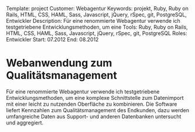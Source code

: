 Template: project
Customer: Webagentur
Keywords: projekt, Ruby, Ruby on Rails, HTML, CSS, HAML, Sass, Javascript, jQuery, rSpec, git, PostgreSQL, Entwickler
Description: Für eine renommierte Webagentur verwende ich testgetriebene Entwicklungsmethoden, um eine
Tools: Ruby, Ruby on Rails, HTML, CSS, HAML, Sass, Javascript, jQuery, rSpec, git, PostgreSQL
Roles: Entwickler
Start: 07.2012
End: 08.2012

# Webanwendung zum Qualitätsmanagement

Für eine renommierte Webagentur verwende ich testgetriebene Entwicklungsmethoden, um eine komplexe Schnittstelle zum Datenimport mit einer leicht zu nutzenden Oberfläche zu kombinieren. Die Software liefert Kennzahlen zum Qualitätsmanagement des Endkunden, dazu werden umfangreiche Daten aus Support- und anderen Datenbanken untersucht und aggregiert.


